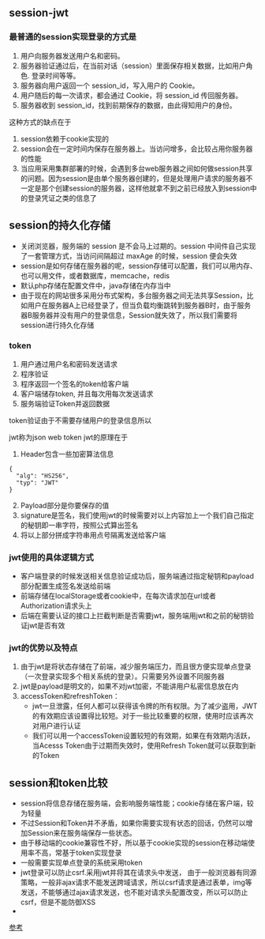 ## session-jwt
### 最普通的session实现登录的方式是
1. 用户向服务器发送用户名和密码。
2. 服务器验证通过后，在当前对话（session）里面保存相关数据，比如用户角色. 登录时间等等。
3. 服务器向用户返回一个 session_id，写入用户的 Cookie。
4. 用户随后的每一次请求，都会通过 Cookie，将 session_id 传回服务器。
5. 服务器收到 session_id，找到前期保存的数据，由此得知用户的身份。

这种方式的缺点在于
1. session依赖于cookie实现的
2. session会在一定时间内保存在服务器上。当访问增多，会比较占用你服务器的性能
3. 当应用采用集群部署的时候，会遇到多台web服务器之间如何做session共享的问题。因为session是由单个服务器创建的，但是处理用户请求的服务器不一定是那个创建session的服务器，这样他就拿不到之前已经放入到session中的登录凭证之类的信息了


## session的持久化存储
- 关闭浏览器，服务端的 session 是不会马上过期的。session 中间件自己实现了一套管理方式，当访问间隔超过 maxAge 的时候，session 便会失效
- session是如何存储在服务器的呢，session存储可以配置，我们可以用内存、也可以用文件，或者数据库，memcache，redis
- 默认php存储在配置文件中，java存储在内存当中
- 由于现在的网站很多采用分布式架构，多台服务器之间无法共享Session，比如用户在服务器A上已经登录了，但当负载均衡跳转到服务器B时，由于服务器B服务器并没有用户的登录信息，Session就失效了，所以我们需要将session进行持久化存储
### token
1. 用户通过用户名和密码发送请求
2. 程序验证
3. 程序返回一个签名的token给客户端
4. 客户端储存token, 并且每次用每次发送请求
5. 服务端验证Token并返回数据

token验证由于不需要存储用户的登录信息所以


jwt称为json web token
jwt的原理在于
1. Header包含一些加密算法信息
```
{
  "alg": "HS256",
  "typ": "JWT"
}
```
2. Payload部分是你要保存的值
3. signature是签名，我们使用jwt的时候需要对以上内容加上一个我们自己指定的秘钥即一串字符，按照公式算出签名
4. 将以上部分拼成字符串用点号隔离发送给客户端


### jwt使用的具体逻辑方式
- 客户端登录的时候发送相关信息验证成功后，服务端通过指定秘钥和payload部分配置生成签名发送给前端
- 前端存储在localStorage或者cookie中，在每次请求加在url或者Authorization请求头上
- 后端在需要认证的接口上拦截判断是否需要jwt，服务端用jwt和之前的秘钥验证jwt是否有效


### jwt的优势以及特点
1. 由于jwt是将状态存储在了前端，减少服务端压力，而且很方便实现单点登录（一次登录实现多个相关系统的登录）。只需要另外设置不同服务器
2. jwt是payload是明文的，如果不对jwt加密，不能讲用户私密信息放在内
3. accessToken和refreshToken：
    - jwt一旦泄露，任何人都可以获得该令牌的所有权限。为了减少盗用，JWT 的有效期应该设置得比较短。对于一些比较重要的权限，使用时应该再次对用户进行认证
    - 我们可以用一个accessToken设置较短的有效期，如果在有效期内活跃，当Acesss Token由于过期而失效时，使用Refresh Token就可以获取到新的Token



## session和token比较
- session将信息存储在服务端，会影响服务端性能；cookie存储在客户端，较为轻量
- 不过Session和Token并不矛盾，如果你需要实现有状态的回话，仍然可以增加Session来在服务端保存一些状态。
- 由于移动端的cookie兼容性不好，所以基于cookie实现的session在移动端使用率不高，常基于token实现登录
- 一般需要实现单点登录的系统采用token
- jwt登录可以防止csrf.采用jwt并将其在请求头中发送， 由于一般浏览器有同源策略，一般非ajax请求不能发送跨域请求，所以csrf请求是通过表单，img等发送，不能够通过ajax请求发送，也不能对请求头配置改变，所以可以防止csrf，但是不能防御XSS
- 

[参考](https://juejin.im/post/5d01f82cf265da1b67210869#heading-30)
